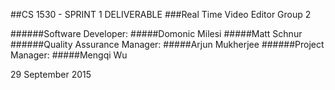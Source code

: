 ##CS 1530 - SPRINT 1 DELIVERABLE
###Real Time Video Editor Group 2

######Software Developer:
#####Domonic Milesi
#####Matt Schnur
######Quality Assurance Manager:
#####Arjun Mukherjee
######Project Manager:
#####Mengqi Wu

29 September 2015


